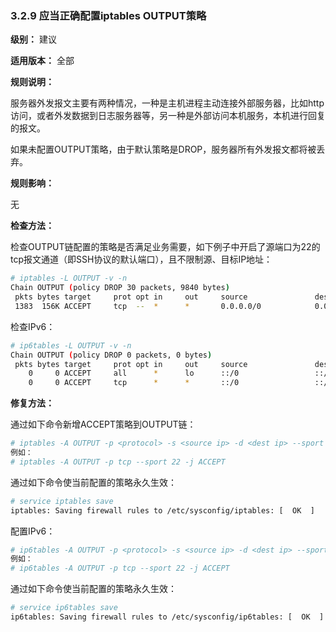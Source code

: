 ### 3.2.9 应当正确配置iptables OUTPUT策略

**级别：** 建议

**适用版本：** 全部

**规则说明：**

服务器外发报文主要有两种情况，一种是主机进程主动连接外部服务器，比如http访问，或者外发数据到日志服务器等，另一种是外部访问本机服务，本机进行回复的报文。

如果未配置OUTPUT策略，由于默认策略是DROP，服务器所有外发报文都将被丢弃。

**规则影响：**

无

**检查方法：**

检查OUTPUT链配置的策略是否满足业务需要，如下例子中开启了源端口为22的tcp报文通道（即SSH协议的默认端口），且不限制源、目标IP地址：

```bash
# iptables -L OUTPUT -v -n
Chain OUTPUT (policy DROP 30 packets, 9840 bytes)
 pkts bytes target     prot opt in     out     source               destination
 1383  156K ACCEPT     tcp  --  *      *       0.0.0.0/0            0.0.0.0/0            tcp spt:22
```

检查IPv6：

```bash
# ip6tables -L OUTPUT -v -n
Chain OUTPUT (policy DROP 0 packets, 0 bytes)
 pkts bytes target     prot opt in     out     source               destination
    0     0 ACCEPT     all      *      lo      ::/0                 ::/0
    0     0 ACCEPT     tcp      *      *       ::/0                 ::/0                 tcp spt:22
```

**修复方法：**

通过如下命令新增ACCEPT策略到OUTPUT链：

```bash
# iptables -A OUTPUT -p <protocol> -s <source ip> -d <dest ip> --sport <src port> -j ACCEPT
例如：
# iptables -A OUTPUT -p tcp --sport 22 -j ACCEPT
```

通过如下命令使当前配置的策略永久生效：

```bash
# service iptables save
iptables: Saving firewall rules to /etc/sysconfig/iptables: [  OK  ]
```

配置IPv6：

```bash
# ip6tables -A OUTPUT -p <protocol> -s <source ip> -d <dest ip> --sport <src port> -j ACCEPT
例如：
# ip6tables -A OUTPUT -p tcp --sport 22 -j ACCEPT
```

通过如下命令使当前配置的策略永久生效：

```bash
# service ip6tables save
ip6tables: Saving firewall rules to /etc/sysconfig/ip6tables: [  OK  ]
```